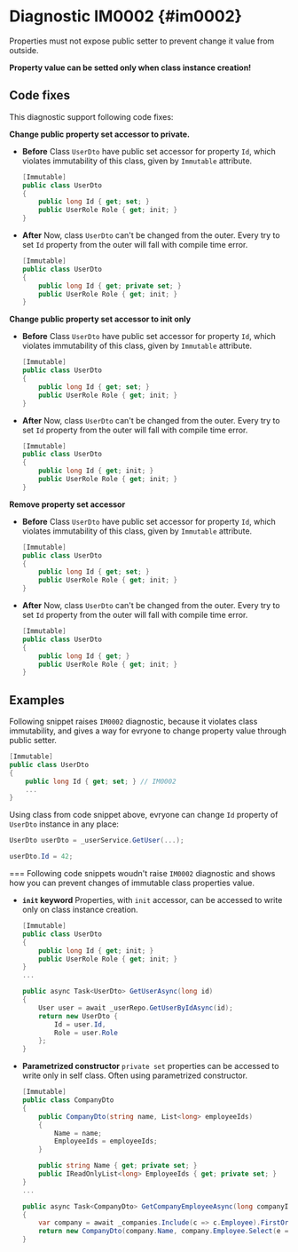 # Diagnostic IM0002 {#im0002}

Properties must not expose public setter to prevent change it value from outside.

**Property value can be setted only when class instance creation!**

## Code fixes

This diagnostic support following code fixes:

**Change public property set accessor to private.**
<div class="tabbed">

- <b class="tab-title">Before</b>
    Class `UserDto` have public set accessor for property `Id`, which violates immutability of this class, given by `Immutable` attribute.
    ```csharp
    [Immutable]
    public class UserDto
    {
        public long Id { get; set; }
        public UserRole Role { get; init; } 
    }
    ```
- <b class="tab-title">After</b>
    Now, class `UserDto` can't be changed from the outer. Every try to set `Id` property from the outer will fall with compile time error.
    ```csharp
    [Immutable]
    public class UserDto
    {
        public long Id { get; private set; }
        public UserRole Role { get; init; } 
    }
    ```

</div>

**Change public property set accessor to init only**
<div class="tabbed">

- <b class="tab-title">Before</b>
    Class `UserDto` have public set accessor for property `Id`, which violates immutability of this class, given by `Immutable` attribute.
    ```csharp
    [Immutable]
    public class UserDto
    {
        public long Id { get; set; }
        public UserRole Role { get; init; } 
    }
    ```
- <b class="tab-title">After</b>
    Now, class `UserDto` can't be changed from the outer. Every try to set `Id` property from the outer will fall with compile time error.
    ```csharp
    [Immutable]
    public class UserDto
    {
        public long Id { get; init; }
        public UserRole Role { get; init; } 
    }
    ```

</div>

**Remove property set accessor**
<div class="tabbed">

- <b class="tab-title">Before</b>
  Class `UserDto` have public set accessor for property `Id`, which violates immutability of this class, given by `Immutable` attribute.
    ```csharp
    [Immutable]
    public class UserDto
    {
        public long Id { get; set; }
        public UserRole Role { get; init; } 
    }
    ```
- <b class="tab-title">After</b>
  Now, class `UserDto` can't be changed from the outer. Every try to set `Id` property from the outer will fall with compile time error.
    ```csharp
    [Immutable]
    public class UserDto
    {
        public long Id { get; }
        public UserRole Role { get; init; } 
    }
    ```

</div>

## Examples
Following snippet raises `IM0002` diagnostic, because it violates class immutability, and gives a way for evryone to change property value through public setter.

```csharp
[Immutable]
public class UserDto
{
    public long Id { get; set; } // IM0002
    ...    
}
```
Using class from code snippet above, evryone can change `Id` property of `UserDto` instance in any place:
```csharp
UserDto userDto = _userService.GetUser(...);

userDto.Id = 42;
```

===
Following code snippets woudn't raise `IM0002` diagnostic and shows how you can prevent changes of immutable class properties value.
<div class="tabbed">

- <b class="tab-title">`init` keyword</b>
    Properties, with `init` accessor, can be accessed to write only on class instance creation.
    ```csharp
    [Immutable]
    public class UserDto
    {
        public long Id { get; init; }
        public UserRole Role { get; init; } 
    }
    ...

    public async Task<UserDto> GetUserAsync(long id)
    {
        User user = await _userRepo.GetUserByIdAsync(id);
        return new UserDto {
            Id = user.Id,
            Role = user.Role
        };
    }
    ```
- <b class="tab-title">Parametrized constructor</b>
    `private set` properties can be accessed to write only in self class. Often using parametrized constructor.
    ```csharp
    [Immutable]
    public class CompanyDto
    {
        public CompanyDto(string name, List<long> employeeIds)
        {
            Name = name;
            EmployeeIds = employeeIds;
        }

        public string Name { get; private set; }
        public IReadOnlyList<long> EmployeeIds { get; private set; }
    }
    ...

    public async Task<CompanyDto> GetCompanyEmployeeAsync(long companyId)
    {
        var company = await _companies.Include(c => c.Employee).FirstOrDefaultAsync(c => c.Id == companyId);
        return new CompanyDto(company.Name, company.Employee.Select(e => e.Id).ToList());
    }
    ```

</div>